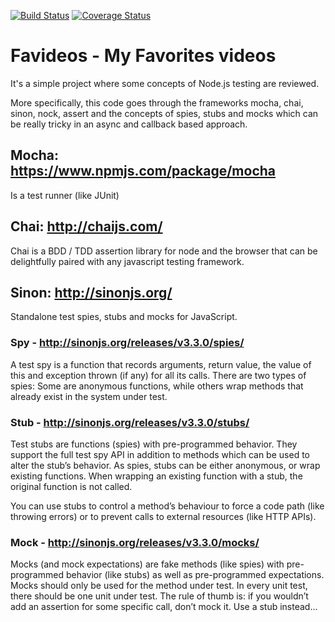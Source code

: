 [![Build Status](https://travis-ci.org/soeirosantos/favideos.svg?branch=master)](https://travis-ci.org/soeirosantos/favideos)
[![Coverage Status](https://coveralls.io/repos/github/soeirosantos/favideos/badge.svg?branch=master)](https://coveralls.io/github/soeirosantos/favideos?branch=master)
# Favideos - My Favorites videos

It's a simple project where some concepts of Node.js testing are reviewed.

More specifically, this code goes through the frameworks mocha, chai, sinon, 
nock, assert and the concepts of spies, stubs and mocks which can be really 
tricky in an async and callback based approach.

## Mocha: https://www.npmjs.com/package/mocha

Is a test runner (like JUnit)

## Chai: http://chaijs.com/

Chai is a BDD / TDD assertion library for node and the browser that can be 
delightfully paired with any javascript testing framework.

## Sinon: http://sinonjs.org/

Standalone test spies, stubs and mocks for JavaScript.

### Spy - http://sinonjs.org/releases/v3.3.0/spies/

A test spy is a function that records arguments, return value, the value of this
and exception thrown (if any) for all its calls. There are two types of spies: 
Some are anonymous functions, while others wrap methods that already exist in 
the system under test.

### Stub - http://sinonjs.org/releases/v3.3.0/stubs/

Test stubs are functions (spies) with pre-programmed behavior.
They support the full test spy API in addition to methods which can be used to
alter the stub’s behavior. As spies, stubs can be either anonymous, or wrap 
existing functions. When wrapping an existing function with a stub, the 
original function is not called.

You can use stubs to control a method’s behaviour to force a code path (like
throwing errors) or to prevent calls to external resources (like HTTP
APIs).

### Mock - http://sinonjs.org/releases/v3.3.0/mocks/

Mocks (and mock expectations) are fake methods (like spies) with pre-programmed 
behavior (like stubs) as well as pre-programmed expectations. Mocks should only 
be used for the method under test. In every unit test, there should be one unit 
under test. The rule of thumb is: if you wouldn’t add an assertion for some 
specific call, don’t mock it. Use a stub instead...